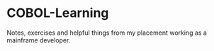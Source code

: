 # COBOL-Learning
Notes, exercises and helpful things from my placement working as a mainframe developer.
